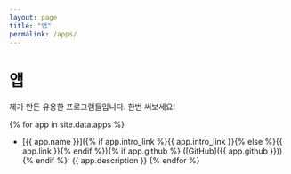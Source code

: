 ```yaml
---
layout: page
title: "앱"
permalink: /apps/
---
```


# 앱

제가 만든 유용한 프로그램들입니다. 한번 써보세요!

{% for app in site.data.apps %}
- [{{ app.name }}]({% if app.intro_link %}{{ app.intro_link }}{% else %}{{ app.link }}{% endif %}){% if app.github %} ([GitHub]({{ app.github }})){% endif %}: {{ app.description }}
{% endfor %}
